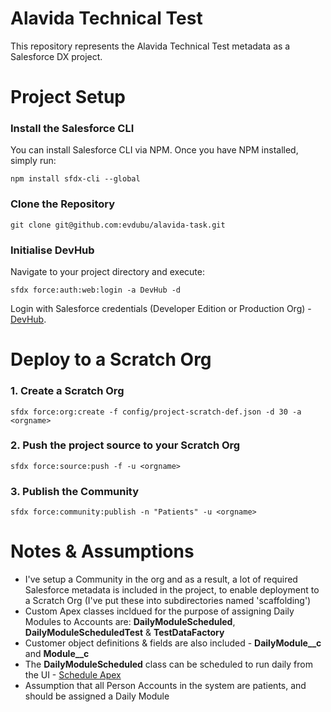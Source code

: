 # Alavida Technical Test
This repository represents the Alavida Technical Test metadata as a Salesforce DX project.

# Project Setup

### Install the Salesforce CLI

You can install Salesforce CLI via NPM. Once you have NPM installed, simply run:

    npm install sfdx-cli --global

### Clone the Repository

    git clone git@github.com:evdubu/alavida-task.git

### Initialise DevHub

Navigate to your project directory and execute:

    sfdx force:auth:web:login -a DevHub -d

Login with Salesforce credentials (Developer Edition or Production Org) - [DevHub](https://developer.salesforce.com/docs/atlas.en-us.sfdx_setup.meta/sfdx_setup/sfdx_setup_enable_devhub.htm).

# Deploy to a Scratch Org

### 1. Create a Scratch Org

    sfdx force:org:create -f config/project-scratch-def.json -d 30 -a <orgname>

### 2. Push the project source to your Scratch Org

    sfdx force:source:push -f -u <orgname>

### 3. Publish the Community

    sfdx force:community:publish -n "Patients" -u <orgname>

# Notes & Assumptions
-  I've setup a Community in the org and as a result, a lot of required Salesforce metadata is included in the project, to enable deployment to a Scratch Org (I've put these into subdirectories named 'scaffolding')
- Custom Apex classes incldued for the purpose of assigning Daily Modules to Accounts are: **DailyModuleScheduled**, **DailyModuleScheduledTest** & **TestDataFactory**
- Customer object definitions & fields are also included - **DailyModule__c** and **Module__c**
- The **DailyModuleScheduled** class can be scheduled to run daily from the UI - [Schedule Apex](https://help.salesforce.com/articleView?id=code_schedule_batch_apex.htm&type=5)
- Assumption that all Person Accounts in the system are patients, and should be assigned a Daily Module